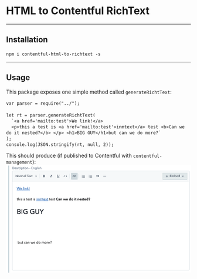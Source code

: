 # HTML to Contentful RichText

----
## Installation

```
npm i contentful-html-to-richtext -s
```
---
## Usage

This package exposes one simple method called `generateRichtText`:

```javascipt
var parser = require("../");

let rt = parser.generateRichtText(
  `<a href='mailto:test'>We link!</a>
  <p>this a test is <a href='mailto:test'>inmtext</a> test <b>Can we do it nested?</b> </p> <h1>BIG GUY</h1>but can we do more?`
);
console.log(JSON.stringify(rt, null, 2));
```

This should produce (if published to Contentful with `contentful-management`):
![alt text](/images/sample_output.png "sample")